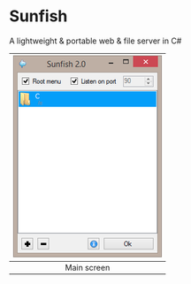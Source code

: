 Sunfish
===============

A lightweight & portable web & file server in C#

|![](doc/main.png)|
|:--:|
| Main screen |

